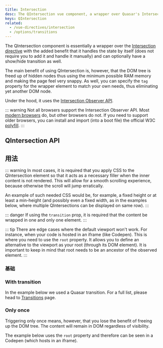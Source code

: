 ```yaml
---
title: Intersection
desc: The QIntersection vue component, a wrapper over Quasar's Intersection directive.
keys: QIntersection
related:
  - /vue-directives/intersection
  - /options/transitions
---
```


The QIntersection component is essentially a wrapper over the [Intersection directive](/vue-directives/intersection) with the added benefit that it handles the state by itself (does not require you to add it and handle it manually) and can optionally have a show/hide transition as well.

The main benefit of using QIntersection is, however, that the DOM tree is freed up of hidden nodes thus using the minimum possible RAM memory and making the page feel very snappy. As well, you can specify the `tag` property for the wrapper element to match your own needs, thus eliminating yet another DOM node.

Under the hood, it uses the [Intersection Observer API](https://developer.mozilla.org/en-US/docs/Web/API/Intersection_Observer_API).

::: warning
Not all browsers support the Intersection Observer API. Most [modern browsers](https://caniuse.com/#search=intersection) do, but other browsers do not. If you need to support older browsers, you can install and import (into a boot file) the official W3C [polyfill](https://github.com/w3c/IntersectionObserver).
:::

## QIntersection API

<doc-api file="QIntersection" />

## 用法

::: warning
In most cases, it is required that you apply CSS to the QIntersection element so that it acts as a necessary filler when the inner content is not rendered. This will allow for a smooth scrolling experience, because otherwise the scroll will jump erratically.

An example of such needed CSS would be, for example, a fixed height or at least a min-height (and possibly even a fixed width, as in the examples below, where multiple QIntersections can be displayed on same row).
:::

::: danger
If using the `transition` prop, it is required that the content be wrapped in one and only one element.
:::

::: tip
There are edge cases where the default viewport won't work. For instance, when your code is hosted in an iframe (like Codepen). This is where you need to use the `root` property. It allows you to define an alternative to the viewport as your root (through its DOM element). It is important to keep in mind that root needs to be an ancestor of the observed element.
:::

### 基础

<doc-example title="Basic" file="QIntersection/Basic" scrollable no-edit />

### With transition

In the example below we used a Quasar transition. For a full list, please head to [Transitions](/options/transitions) page.

<doc-example title="With transition" file="QIntersection/Transition" scrollable no-edit />

<doc-example title="A list with transition" file="QIntersection/List" scrollable no-edit />

### Only once

Triggering only once means, however, that you lose the benefit of freeing up the DOM tree. The content will remain in DOM regardless of visibility.

<doc-example title="Triggering only once" file="QIntersection/Once" scrollable no-edit />

The example below uses the `root` property and therefore can be seen in a Codepen (which hosts in an iframe).

<doc-example title="Root viewport" file="QIntersection/Root" scrollable />
